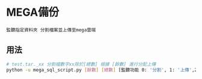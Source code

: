 # MEGA備份

```
監聽指定資料夾 分割檔案並上傳至mega雲端
```

## 用法

```bash
# test.tar._xx 分割檔數字xx除於[總數] 根據 [餘數] 進行分配上傳
python -u mega_sql_script.py [餘數] [總數] [監聽功能 0: '分割', 1: '上傳',2: '檢查過期']
```